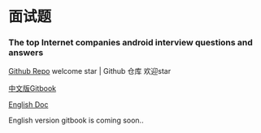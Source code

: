 # 面试题
### The top Internet companies android interview questions and answers

[Github Repo](https://github.com/JackyAndroid/AndroidInterview-Q-A) welcome star | Github 仓库 欢迎star

[中文版Gitbook](http://www.jackywang.tech/AndroidInterview-Q-A/)

[English Doc](https://github.com/JackyAndroid/AndroidInterview-Q-A/tree/master/english)

English version gitbook is coming soon..
